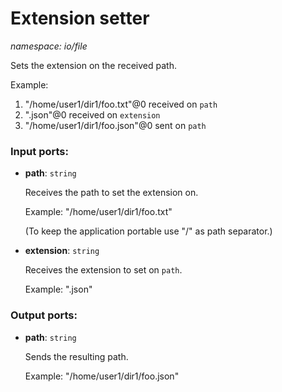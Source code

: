 # Extension setter

_namespace: io/file_

Sets the extension on the received path.

Example:
1. "/home/user1/dir1/foo.txt"@0 received on `path`
2. ".json"@0 received on `extension`
3. "/home/user1/dir1/foo.json"@0 sent on `path`

### Input ports:

* __path__: ` string `

    Receives the path to set the extension on.
    
    Example:
    "/home/user1/dir1/foo.txt"
    
    (To keep the application portable use "/" as path separator.)


* __extension__: ` string `

    Receives the extension to set on `path`.
    
    Example:
    ".json"

### Output ports:

* __path__: ` string `

    Sends the resulting path.
    
    Example:
    "/home/user1/dir1/foo.json"

